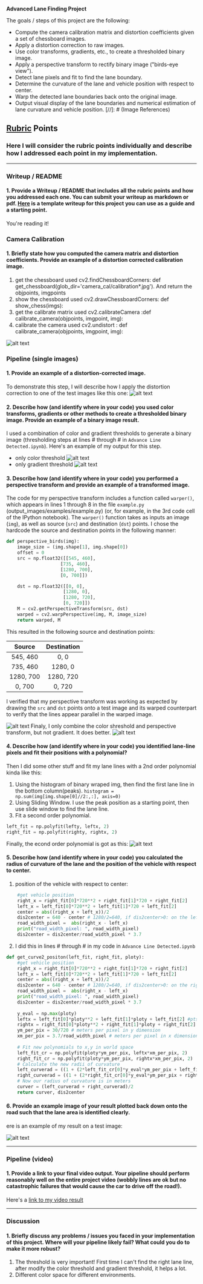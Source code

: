 **Advanced Lane Finding Project**

The goals / steps of this project are the following:

* Compute the camera calibration matrix and distortion coefficients given a set of chessboard images.
* Apply a distortion correction to raw images.
* Use color transforms, gradients, etc., to create a thresholded binary image.
* Apply a perspective transform to rectify binary image ("birds-eye view").
* Detect lane pixels and fit to find the lane boundary.
* Determine the curvature of the lane and vehicle position with respect to center.
* Warp the detected lane boundaries back onto the original image.
* Output visual display of the lane boundaries and numerical estimation of lane curvature and vehicle position.
[//]: # (Image References)

[undistort]: ./output_images/undistort.png "Undistorted"
[test-undistort]: ./output_images/test-undistort.png "Road Transformed"
[color-thr]: ./output_images/bin_color.png "bin_color"
[bin_gradient]: ./output_images/bin_gradient.png "Binary gradient"
[bin_combin-pre]: ./output_images/bin_combin-pre.png "Binary bin_combin-pre"

[bird-view]: ./output_images/bird-view.png "Warp Example"
[poly]: ./output_images/poly.png "line Example"
[draw_lane-bound]: ./output_images/draw_lane-bound.png "Output"
[video1]: ./project_videoline.mp4 "Video"
## [Rubric](https://review.udacity.com/#!/rubrics/571/view) Points

### Here I will consider the rubric points individually and describe how I addressed each point in my implementation.  

---

### Writeup / README

#### 1. Provide a Writeup / README that includes all the rubric points and how you addressed each one.  You can submit your writeup as markdown or pdf.  [Here](https://github.com/udacity/CarND-Advanced-Lane-Lines/blob/master/writeup_template.md) is a template writeup for this project you can use as a guide and a starting point.  

You're reading it!

### Camera Calibration

#### 1. Briefly state how you computed the camera matrix and distortion coefficients. Provide an example of a distortion corrected calibration image.

1. get the chessboard used cv2.findChessboardCorners: def get_chessboard(glob_dir='camera_cal/calibration*.jpg'). And return the objpoints, imgpoints
2. show the chessboard used cv2.drawChessboardCorners: def show_chess(imgs):
3. get the calibrate matrix used cv2.calibrateCamera :def calibrate_camera(objpoints, imgpoint, img):
4. calibrate the camera used cv2.undistort :  def calibrate_camera(objpoints, imgpoint, img):


![alt text][undistort]

### Pipeline (single images)

#### 1. Provide an example of a distortion-corrected image.

To demonstrate this step, I will describe how I apply the distortion correction to one of the test images like this one:
![alt text][test-undistort]

#### 2. Describe how (and identify where in your code) you used color transforms, gradients or other methods to create a thresholded binary image.  Provide an example of a binary image result.

I used a combination of color and gradient thresholds to generate a binary image (thresholding steps at lines # through # in `Advance Line Detected.ipynb`).  Here's an example of my output for this step.  
* only color threshold
![alt text][color-thr]
* only gradient threshold
![alt text][bin_gradient]

#### 3. Describe how (and identify where in your code) you performed a perspective transform and provide an example of a transformed image.

The code for my perspective transform includes a function called `warper()`, which appears in lines 1 through 8 in the file `example.py` (output_images/examples/example.py) (or, for example, in the 3rd code cell of the IPython notebook).  The `warper()` function takes as inputs an image (`img`), as well as source (`src`) and destination (`dst`) points.  I chose the hardcode the source and destination points in the following manner:

```python
def perspective_birds(img):
    image_size = (img.shape[1], img.shape[0])
    offset = 0
    src = np.float32([[545, 460],
                    [735, 460],
                    [1280, 700],
                    [0, 700]])

    dst = np.float32([[0, 0],
                     [1280, 0],
                     [1280, 720],
                     [0, 720]])
    M = cv2.getPerspectiveTransform(src, dst)
    warped = cv2.warpPerspective(img, M, image_size)
    return warped, M
```

This resulted in the following source and destination points:

| Source        | Destination   | 
|:-------------:|:-------------:| 
| 545, 460      | 0, 0        | 
| 735, 460      | 1280, 0      |
| 1280, 700     | 1280, 720      |
| 0, 700      | 0, 720        |

I verified that my perspective transform was working as expected by drawing the `src` and `dst` points onto a test image and its warped counterpart to verify that the lines appear parallel in the warped image.

![alt text][bird-view]
Finaly, I only combine the color shreshold and perspective transform, but not gradient. It does better.
![alt text][bin_combin-pre]

#### 4. Describe how (and identify where in your code) you identified lane-line pixels and fit their positions with a polynomial?

Then I did some other stuff and fit my lane lines with a 2nd order polynomial kinda like this:
1. Using the histogram of binary wraped img, then find the first lane line in the bottom column(peaks).
`histogram = np.sum(img[img.shape[0]//2:,:], axis=0)`
2. Using Sliding Window. I use the peak position as a starting point, then use slide window to find the lane line.
3. Fit a second order polynomial.
```python 
left_fit = np.polyfit(lefty, leftx, 2)
right_fit = np.polyfit(righty, rightx, 2)
```
Finally, the econd order polynomial is got as this:
![alt text][poly]

#### 5. Describe how (and identify where in your code) you calculated the radius of curvature of the lane and the position of the vehicle with respect to center.
1. position of the vehicle with respect to center:
```python
    #get vehicle position
    right_x = right_fit[0]*720**2 + right_fit[1]*720 + right_fit[2]
    left_x = left_fit[0]*720**2 + left_fit[1]*720 + left_fit[2]     
    center = abs((right_x + left_x))/2
    dis2center = 640 - center # 1280/2=640, if dis2center>0: on the left of center
    road_width_pixel =  abs(right_x - left_x)
    print("road_width_pixel: ", road_width_pixel)
    dis2center = dis2center/road_width_pixel * 3.7
```
2. I did this in lines # through # in my code in `Advance Line Detected.ipynb`
```python
def get_curve2_positon(left_fit, right_fit, ploty):
    #get vehicle position
    right_x = right_fit[0]*720**2 + right_fit[1]*720 + right_fit[2]
    left_x = left_fit[0]*720**2 + left_fit[1]*720 + left_fit[2]     
    center = abs((right_x + left_x))/2
    dis2center = 640 - center # 1280/2=640, if dis2center>0: on the right of center
    road_width_pixel =  abs(right_x - left_x)
    print("road_width_pixel: ", road_width_pixel)
    dis2center = dis2center/road_width_pixel * 3.7
    
    y_eval = np.max(ploty)
    leftx = left_fit[0]*ploty**2 + left_fit[1]*ploty + left_fit[2] #pts on the left
    rightx = right_fit[0]*ploty**2 + right_fit[1]*ploty + right_fit[2] #pts on the right
    ym_per_pix = 30/720 # meters per pixel in y dimension
    xm_per_pix = 3.7/road_width_pixel # meters per pixel in x dimension
    
    # Fit new polynomials to x,y in world space
    left_fit_cr = np.polyfit(ploty*ym_per_pix, leftx*xm_per_pix, 2)
    right_fit_cr = np.polyfit(ploty*ym_per_pix, rightx*xm_per_pix, 2)
    # Calculate the new radii of curvature
    left_curverad = ((1 + (2*left_fit_cr[0]*y_eval*ym_per_pix + left_fit_cr[1])**2)**1.5) / np.absolute(2*left_fit_cr[0])
    right_curverad = ((1 + (2*right_fit_cr[0]*y_eval*ym_per_pix + right_fit_cr[1])**2)**1.5) / np.absolute(2*right_fit_cr[0])
    # Now our radius of curvature is in meters
    curver = (left_curverad + right_curverad)/2
    return curver, dis2center
```

#### 6. Provide an example image of your result plotted back down onto the road such that the lane area is identified clearly.
ere is an example of my result on a test image:

![alt text][draw_lane-bound]

---

### Pipeline (video)

#### 1. Provide a link to your final video output.  Your pipeline should perform reasonably well on the entire project video (wobbly lines are ok but no catastrophic failures that would cause the car to drive off the road!).

Here's a [link to my video result](./project_video-out.mp4)

---

### Discussion

#### 1. Briefly discuss any problems / issues you faced in your implementation of this project.  Where will your pipeline likely fail?  What could you do to make it more robust?

1. The threshold is very important! First time I can't find the right lane line, after modify
the color threshold and gradient threshold, it helps a lot.
2. Different color space for different environments.
